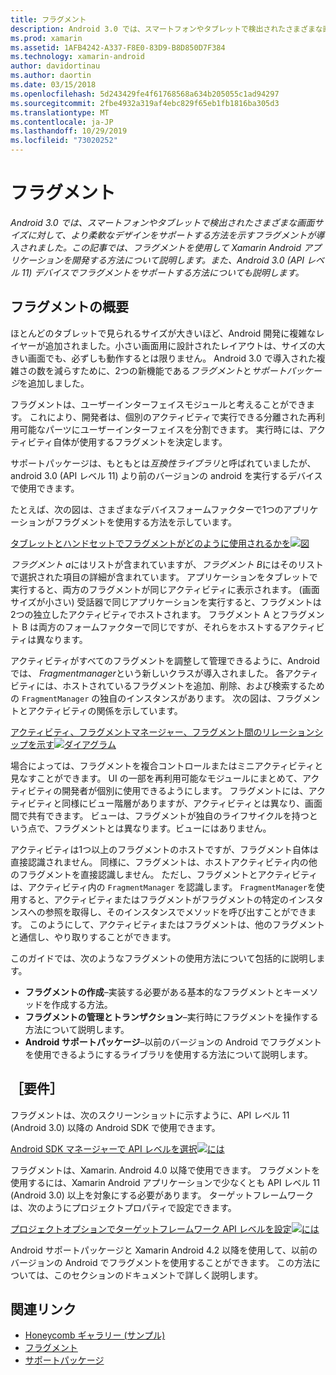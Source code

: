 ```yaml
---
title: フラグメント
description: Android 3.0 では、スマートフォンやタブレットで検出されたさまざまな画面サイズに対して、より柔軟なデザインをサポートする方法を示すフラグメントが導入されました。 この記事では、フラグメントを使用して Xamarin Android アプリケーションを開発する方法について説明します。また、Android 3.0 (API レベル 11) デバイスでフラグメントをサポートする方法についても説明します。
ms.prod: xamarin
ms.assetid: 1AFB4242-A337-F8E0-83D9-B8D850D7F384
ms.technology: xamarin-android
author: davidortinau
ms.author: daortin
ms.date: 03/15/2018
ms.openlocfilehash: 5d243429fe4f61768568a634b205055c1ad94297
ms.sourcegitcommit: 2fbe4932a319af4ebc829f65eb1fb1816ba305d3
ms.translationtype: MT
ms.contentlocale: ja-JP
ms.lasthandoff: 10/29/2019
ms.locfileid: "73020252"
---
```

# <a name="fragments"></a>フラグメント

_Android 3.0 では、スマートフォンやタブレットで検出されたさまざまな画面サイズに対して、より柔軟なデザインをサポートする方法を示すフラグメントが導入されました。この記事では、フラグメントを使用して Xamarin Android アプリケーションを開発する方法について説明します。また、Android 3.0 (API レベル 11) デバイスでフラグメントをサポートする方法についても説明します。_

## <a name="fragments-overview"></a>フラグメントの概要

ほとんどのタブレットで見られるサイズが大きいほど、Android 開発に複雑なレイヤーが追加されました。小さい画面用に設計されたレイアウトは、サイズの大きい画面でも、必ずしも動作するとは限りません。 Android 3.0 で導入された複雑さの数を減らすために、2つの新機能である*フラグメント*と*サポートパッケージ*を追加しました。

フラグメントは、ユーザーインターフェイスモジュールと考えることができます。 これにより、開発者は、個別のアクティビティで実行できる分離された再利用可能なパーツにユーザーインターフェイスを分割できます。 実行時には、アクティビティ自体が使用するフラグメントを決定します。

サポートパッケージは、もともとは*互換性ライブラリ*と呼ばれていましたが、android 3.0 (API レベル 11) より前のバージョンの android を実行するデバイスで使用できます。

たとえば、次の図は、さまざまなデバイスフォームファクターで1つのアプリケーションがフラグメントを使用する方法を示しています。

[タブレットとハンドセットでフラグメントがどのように使用されるかを![図](images/00.png)](images/00.png#lightbox)

*フラグメント a*にはリストが含まれていますが、*フラグメント B*にはそのリストで選択された項目の詳細が含まれています。 アプリケーションをタブレットで実行すると、両方のフラグメントが同じアクティビティに表示されます。 (画面サイズが小さい) 受話器で同じアプリケーションを実行すると、フラグメントは2つの独立したアクティビティでホストされます。 フラグメント A とフラグメント B は両方のフォームファクターで同じですが、それらをホストするアクティビティは異なります。

アクティビティがすべてのフラグメントを調整して管理できるように、Android では、 *Fragmentmanager*という新しいクラスが導入されました。 各アクティビティには、ホストされているフラグメントを追加、削除、および検索するための `FragmentManager` の独自のインスタンスがあります。 次の図は、フラグメントとアクティビティの関係を示しています。

[アクティビティ、フラグメントマネージャー、フラグメント間のリレーションシップを示す![ダイアグラム](images/01.png)](images/01.png#lightbox)

場合によっては、フラグメントを複合コントロールまたはミニアクティビティと見なすことができます。 UI の一部を再利用可能なモジュールにまとめて、アクティビティの開発者が個別に使用できるようにします。 フラグメントには、アクティビティと同様にビュー階層がありますが、アクティビティとは異なり、画面間で共有できます。 ビューは、フラグメントが独自のライフサイクルを持つという点で、フラグメントとは異なります。ビューにはありません。

アクティビティは1つ以上のフラグメントのホストですが、フラグメント自体は直接認識されません。 同様に、フラグメントは、ホストアクティビティ内の他のフラグメントを直接認識しません。 ただし、フラグメントとアクティビティは、アクティビティ内の `FragmentManager` を認識します。 `FragmentManager`を使用すると、アクティビティまたはフラグメントがフラグメントの特定のインスタンスへの参照を取得し、そのインスタンスでメソッドを呼び出すことができます。 このようにして、アクティビティまたはフラグメントは、他のフラグメントと通信し、やり取りすることができます。

このガイドでは、次のようなフラグメントの使用方法について包括的に説明します。

- **フラグメントの作成**–実装する必要がある基本的なフラグメントとキーメソッドを作成する方法。
- **フラグメントの管理とトランザクション**–実行時にフラグメントを操作する方法について説明します。
- **Android サポートパッケージ**–以前のバージョンの Android でフラグメントを使用できるようにするライブラリを使用する方法について説明します。

## <a name="requirements"></a>［要件］

フラグメントは、次のスクリーンショットに示すように、API レベル 11 (Android 3.0) 以降の Android SDK で使用できます。

[Android SDK マネージャーで API レベルを選択![には](images/02.png)](images/02.png#lightbox)

フラグメントは、Xamarin. Android 4.0 以降で使用できます。 フラグメントを使用するには、Xamarin Android アプリケーションで少なくとも API レベル 11 (Android 3.0) 以上を対象にする必要があります。 ターゲットフレームワークは、次のようにプロジェクトプロパティで設定できます。

[プロジェクトオプションでターゲットフレームワーク API レベルを設定![には](images/03-sml.png)](images/03.png#lightbox)

Android サポートパッケージと Xamarin Android 4.2 以降を使用して、以前のバージョンの Android でフラグメントを使用することができます。 この方法については、このセクションのドキュメントで詳しく説明します。

## <a name="related-links"></a>関連リンク

- [Honeycomb ギャラリー (サンプル)](https://docs.microsoft.com/samples/xamarin/monodroid-samples/honeycombgallery)
- [フラグメント](https://developer.android.com/guide/topics/fundamentals/fragments.html)
- [サポートパッケージ](https://developer.android.com/sdk/compatibility-library.html)
